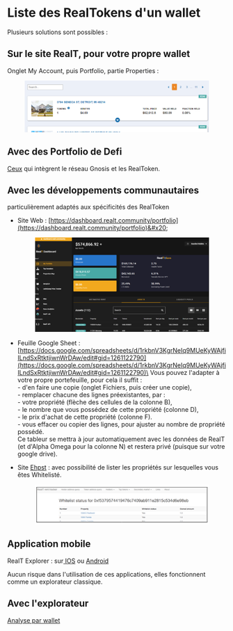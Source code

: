 # Liste des RealTokens d'un wallet

Plusieurs solutions sont possibles :

## Sur le site RealT, pour votre propre wallet&#x20;

Onglet My Account, puis Portfolio, partie Properties :

<figure><img src="../../.gitbook/assets/image (87).png" alt=""><figcaption></figcaption></figure>

## Avec des Portfolio de Defi

[Ceux](../defi-realt/portfolio-defi.md) qui intègrent le réseau Gnosis et les RealToken.

## Avec les développements communautaires

particulièrement adaptés aux spécificités des RealToken&#x20;

*   Site Web : [https://dashboard.realt.community/portfolio](https://dashboard.realt.community/portfolio)&#x20;

    <figure><img src="../../.gitbook/assets/image (25).png" alt=""><figcaption></figcaption></figure>


* Feuille Google Sheet : [https://docs.google.com/spreadsheets/d/1rkbnV3KgrNeIq9MUeKyWAjfiILndSxRtktjiwnWrDAw/edit#gid=1261122790](https://docs.google.com/spreadsheets/d/1rkbnV3KgrNeIq9MUeKyWAjfiILndSxRtktjiwnWrDAw/edit#gid=1261122790)\
  Vous pouvez l'adapter à votre propre portefeuille, pour cela il suffit : \
  &#x20; \- d'en faire une copie (onglet Fichiers, puis créer une copie),\
  &#x20; \- remplacer chacune des lignes préexistantes, par : \
  &#x20;      \- votre propriété (flèche des cellules de la colonne B),\
  &#x20;      \- le nombre que vous possédez de cette propriété (colonne D),\
  &#x20;      \- le prix d'achat de cette propriété (colonne F).\
  &#x20; \- vous effacer ou copier des lignes, pour ajuster au nombre de propriété possédé.\
  Ce tableur se mettra à jour automatiquement avec les données de RealT (et d'Alpha Omega pour la colonne N) et restera privé (puisque sur votre google drive).



*   Site [Ehpst](https://ehpst.duckdns.org/realt\_rent\_tracker/whitelist\_status) : avec possibilité de lister les propriétés sur lesquelles vous êtes Whitelisté.

    <figure><img src="../../.gitbook/assets/image (1).png" alt=""><figcaption></figcaption></figure>

## Application mobile&#x20;

RealT Explorer : sur[ IOS](https://apps.apple.com/fr/app/realt-explorer/id1532670717) ou [Android](https://play.google.com/store/apps/details?id=com.rubengaviles.realtexplorer\&hl=fr\&gl=US)

Aucun risque dans l'utilisation de ces applications, elles fonctionnent comme un explorateur classique.

## Avec l'explorateur

[Analyse par wallet](analyse-des-investisseurs.md)
